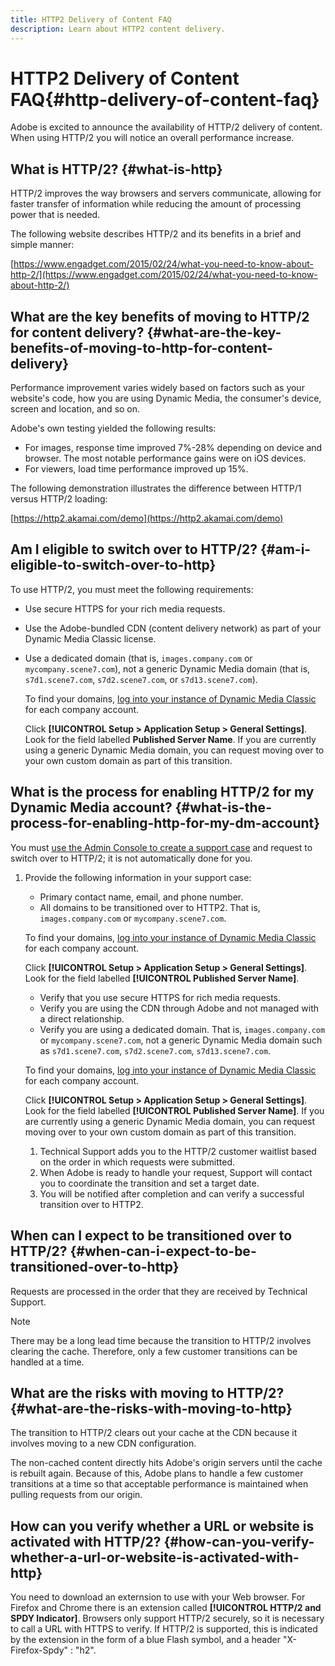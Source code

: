 ```yaml
---
title: HTTP2 Delivery of Content FAQ
description: Learn about HTTP2 content delivery.
---
```


# HTTP2 Delivery of Content FAQ{#http-delivery-of-content-faq}

Adobe is excited to announce the availability of HTTP/2 delivery of content. When using HTTP/2 you will notice an overall performance increase.

## What is HTTP/2? {#what-is-http}

HTTP/2 improves the way browsers and servers communicate, allowing for faster transfer of information while reducing the amount of processing power that is needed.

The following website describes HTTP/2 and its benefits in a brief and simple manner:

[https://www.engadget.com/2015/02/24/what-you-need-to-know-about-http-2/](https://www.engadget.com/2015/02/24/what-you-need-to-know-about-http-2/)

## What are the key benefits of moving to HTTP/2 for content delivery? {#what-are-the-key-benefits-of-moving-to-http-for-content-delivery}

Performance improvement varies widely based on factors such as your website's code, how you are using Dynamic Media, the consumer's device, screen and location, and so on.

Adobe's own testing yielded the following results:

* For images, response time improved 7%-28% depending on device and browser. The most notable performance gains were on iOS devices.
* For viewers, load time performance improved up 15%.

The following demonstration illustrates the difference between HTTP/1 versus HTTP/2 loading:

[https://http2.akamai.com/demo](https://http2.akamai.com/demo)

## Am I eligible to switch over to HTTP/2? {#am-i-eligible-to-switch-over-to-http}

To use HTTP/2, you must meet the following requirements:

* Use secure HTTPS for your rich media requests.
* Use the Adobe-bundled CDN (content delivery network) as part of your Dynamic Media Classic license.
* Use a dedicated domain (that is, `images.company.com` or `mycompany.scene7.com`), not a generic Dynamic Media domain (that is, `s7d1.scene7.com`, `s7d2.scene7.com`, or `s7d13.scene7.com`).

  To find your domains, [log into your instance of Dynamic Media Classic](https://www.adobe.com/marketing-cloud/experience-manager/scene7-login.html) for each company account.

  Click **[!UICONTROL Setup > Application Setup > General Settings]**. Look for the field labelled **Published Server Name**. If you are currently using a generic Dynamic Media domain, you can request moving over to your own custom domain as part of this transition.

## What is the process for enabling HTTP/2 for my Dynamic Media account? {#what-is-the-process-for-enabling-http-for-my-dm-account}

You must [use the Admin Console to create a support case](https://helpx.adobe.com/enterprise/admin-guide.html/enterprise/using/support-for-experience-cloud.ug.html) and request to switch over to HTTP/2; it is not automatically done for you.

1. Provide the following information in your support case:

     * Primary contact name, email, and phone number.
     * All domains to be transitioned over to HTTP2. That is, `images.company.com` or `mycompany.scene7.com`.

     To find your domains, [log into your instance of Dynamic Media Classic](https://www.adobe.com/marketing-cloud/experience-manager/scene7-login.html) for each company account.

     Click **[!UICONTROL Setup > Application Setup > General Settings]**. Look for the field labelled **[!UICONTROL Published Server Name]**.

     * Verify that you use secure HTTPS for rich media requests.
     * Verify you are using the CDN through Adobe and not managed with a direct relationship.
     * Verify you are using a dedicated domain. That is, `images.company.com` or `mycompany.scene7.com`, not a generic Dynamic Media domain such as `s7d1.scene7.com`, `s7d2.scene7.com`, `s7d13.scene7.com`.

     To find your domains, [log into your instance of Dynamic Media Classic](https://www.adobe.com/marketing-cloud/experience-manager/scene7-login.html) for each company account.

     Click **[!UICONTROL Setup > Application Setup > General Settings]**. Look for the field labelled **[!UICONTROL Published Server Name]**. If you are currently using a generic Dynamic Media domain, you can request moving over to your own custom domain as part of this transition.

     1. Technical Support adds you to the HTTP/2 customer waitlist based on the order in which requests were submitted.
     1. When Adobe is ready to handle your request, Support will contact you to coordinate the transition and set a target date.
     1. You will be notified after completion and can verify a successful transition over to HTTP2.

## When can I expect to be transitioned over to HTTP/2? {#when-can-i-expect-to-be-transitioned-over-to-http}

Requests are processed in the order that they are received by Technical Support.

>[!NOTE]
>
>There may be a long lead time because the transition to HTTP/2 involves clearing the cache. Therefore, only a few customer transitions can be handled at a time.

## What are the risks with moving to HTTP/2? {#what-are-the-risks-with-moving-to-http}

The transition to HTTP/2 clears out your cache at the CDN because it involves moving to a new CDN configuration.

The non-cached content directly hits Adobe's origin servers until the cache is rebuilt again. Because of this, Adobe plans to handle a few customer transitions at a time so that acceptable performance is maintained when pulling requests from our origin.

## How can you verify whether a URL or website is activated with HTTP/2? {#how-can-you-verify-whether-a-url-or-website-is-activated-with-http}

You need to download an externsion to use with your Web browser. For Firefox and Chrome there is an extension called **[!UICONTROL HTTP/2 and SPDY Indicator]**. Browsers only support HTTP/2 securely, so it is necessary to call a URL with HTTPS to verify. If HTTP/2 is supported, this is indicated by the extension in the form of a blue Flash symbol, and a header "X-Firefox-Spdy" : "h2".
